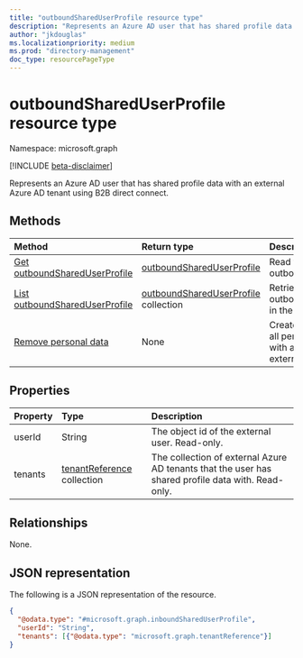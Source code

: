```yaml
---
title: "outboundSharedUserProfile resource type"
description: "Represents an Azure AD user that has shared profile data with an external Azure AD tenant using B2B direct connect."
author: "jkdouglas"
ms.localizationpriority: medium
ms.prod: "directory-management"
doc_type: resourcePageType
---
```


# outboundSharedUserProfile resource type

Namespace: microsoft.graph

[!INCLUDE [beta-disclaimer](../../includes/beta-disclaimer.md)]

Represents an Azure AD user that has shared profile data with an external Azure AD tenant using B2B direct connect.

## Methods

|Method|Return type|Description|
|:---|:---|:---|
|[Get outboundSharedUserProfile](../api/outboundshareduserprofile-get.md)|[outboundSharedUserProfile](../resources/outboundshareduserprofile.md)|Read the properties of an outboundSharedUserProfile.|
|[List outboundSharedUserProfile](../api/outboundshareduserprofile-list.md)|[outboundSharedUserProfile](../resources/outboundshareduserprofile.md) collection|Retrieve all outboundSharedUserProfiles in the directory.|
|[Remove personal data](../api/outboundshareduserprofile-removepersonaldata.md)|None|Creates a request to remove all personal data associated with a remote user in an external Azure AD tenant.|

## Properties

|Property|Type|Description|
|:---|:---|:---|
| userId | String | The object id of the external user. Read-only. |
| tenants | [tenantReference](../resource/tenantreference.md) collection | The collection of external Azure AD tenants that the user has shared profile data with. Read-only. |

## Relationships

None.

## JSON representation

The following is a JSON representation of the resource.
<!-- {
  "blockType": "resource",
  "keyProperty": "userId",
  "@odata.type": "microsoft.graph.outboundSharedUserProfile",
  "openType": false
}
-->

``` json
{
  "@odata.type": "#microsoft.graph.inboundSharedUserProfile",
  "userId": "String",
  "tenants": [{"@odata.type": "microsoft.graph.tenantReference"}]
}
```
